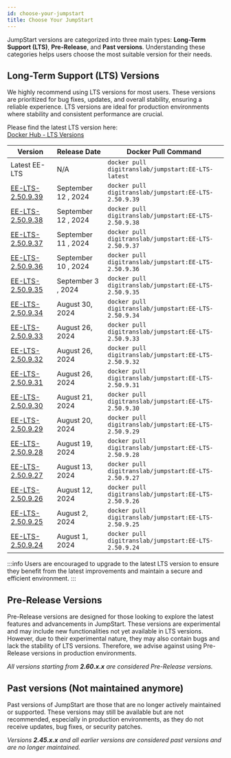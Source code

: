 ```yaml
---
id: choose-your-jumpstart
title: Choose Your JumpStart
---
```


JumpStart versions are categorized into three main types: **Long-Term Support (LTS)**,  **Pre-Release**, and **Past versions**. Understanding these categories helps users choose the most suitable version for their needs.

## Long-Term Support (LTS) Versions

We highly recommend using LTS versions for most users. These versions are prioritized for bug fixes, updates, and overall stability, ensuring a reliable experience. LTS versions are ideal for production environments where stability and consistent performance are crucial.

Please find the latest LTS version here: <br/>
[Docker Hub - LTS Versions](https://hub.docker.com/r/digitranslab/jumpstart/tags?page_size=&ordering=&name=EE-LTS) 

| Version | Release Date | Docker Pull Command |
|---------|--------------|----------------------|
| Latest EE-LTS | N/A | `docker pull digitranslab/jumpstart:EE-LTS-latest` |
| [EE-LTS-2.50.9.39](https://hub.docker.com/layers/digitranslab/jumpstart/EE-LTS-2.50.9.39/images/sha256-6f1b7a00432e0e29a05adb375d3ddd9da877d6eb53d489be14ca0061953bbb57?context=explore) | September 12 , 2024 | `docker pull digitranslab/jumpstart:EE-LTS-2.50.9.39` |
| [EE-LTS-2.50.9.38](https://hub.docker.com/layers/digitranslab/jumpstart/EE-LTS-2.50.9.38/images/sha256-1974afb5f8483f4bfb7bf7575d7d8b4f0f7747dd7c88139cbf559c3ce8b1fdbd?context=explore) | September 12 , 2024 | `docker pull digitranslab/jumpstart:EE-LTS-2.50.9.38` |
| [EE-LTS-2.50.9.37](https://hub.docker.com/layers/digitranslab/jumpstart/EE-LTS-2.50.9.37/images/sha256-b1a13a5424bf14af77bb455f39e07d2a774303bcf4286aa7bd6d0a78c1a58e59?context=explore) | September 11 , 2024 | `docker pull digitranslab/jumpstart:EE-LTS-2.50.9.37` |
| [EE-LTS-2.50.9.36](https://hub.docker.com/layers/digitranslab/jumpstart/EE-LTS-2.50.9.36/images/sha256-969ae46a17c5873882641b7e23b02e087874194d9546e0a55d21d49044becd9e?context=explore) | September 10 , 2024 | `docker pull digitranslab/jumpstart:EE-LTS-2.50.9.36` |
| [EE-LTS-2.50.9.35](https://hub.docker.com/layers/digitranslab/jumpstart/EE-LTS-2.50.9.35/images/sha256-8a1b0014d470aff108ad75fd6982e01696740f2154a3bb49f08671b93d55485b?context=explore) | September 3 , 2024 | `docker pull digitranslab/jumpstart:EE-LTS-2.50.9.35` |
| [EE-LTS-2.50.9.34](https://hub.docker.com/layers/digitranslab/jumpstart/EE-LTS-2.50.9.34/images/sha256-95af52997ec5b42fd5435bfef2f8996d0acc8234ae0541e155705ea4c689b272?context=explore) | August 30, 2024 | `docker pull digitranslab/jumpstart:EE-LTS-2.50.9.34` |
| [EE-LTS-2.50.9.33](https://hub.docker.com/layers/digitranslab/jumpstart/EE-LTS-2.50.9.33/images/sha256-e231b959a7e5e1455235d344ceffeaa34b482d925d9676e5169f58e966c59fbb?context=explore) | August 26, 2024 | `docker pull digitranslab/jumpstart:EE-LTS-2.50.9.33` |
| [EE-LTS-2.50.9.32](https://hub.docker.com/layers/digitranslab/jumpstart/EE-LTS-2.50.9.32/images/sha256-e231b959a7e5e1455235d344ceffeaa34b482d925d9676e5169f58e966c59fbb?context=explore) | August 26, 2024 | `docker pull digitranslab/jumpstart:EE-LTS-2.50.9.32` |
| [EE-LTS-2.50.9.31](https://hub.docker.com/layers/digitranslab/jumpstart/EE-LTS-2.50.9.31/images/sha256-9610b8a125ea622a4b07c17657c44e04e1b582df8a18c228bab3a876cdc49407?context=explore) | August 26, 2024 | `docker pull digitranslab/jumpstart:EE-LTS-2.50.9.31` |
| [EE-LTS-2.50.9.30](https://hub.docker.com/layers/digitranslab/jumpstart/EE-LTS-2.50.9.30/images/sha256-a7b0967aca4c4d29e423a78e91a7084073e2750d0a67fa2a8926d0da5eaf4ad4?context=explore) | August 21, 2024 | `docker pull digitranslab/jumpstart:EE-LTS-2.50.9.30` |
| [EE-LTS-2.50.9.29](https://hub.docker.com/layers/digitranslab/jumpstart/EE-LTS-2.50.9.29/images/sha256-ecea7ddae821fa8828dc49ad52d4c03efbc1df8d6485122ebde2d51aacb88d3e?context=explore) | August 20, 2024 | `docker pull digitranslab/jumpstart:EE-LTS-2.50.9.29` |
| [EE-LTS-2.50.9.28](https://hub.docker.com/layers/digitranslab/jumpstart/EE-LTS-2.50.9.28/images/sha256-f33982c51a59b126aea9da9eef2cace0cd074411583ea896edc3f6db5b578a6b?context=explore) | August 19, 2024 | `docker pull digitranslab/jumpstart:EE-LTS-2.50.9.28` |
| [EE-LTS-2.50.9.27](https://hub.docker.com/layers/digitranslab/jumpstart/EE-LTS-2.50.9.27/images/sha256-ae4810ddd12b2e397a07085e2ea62e98c4ea16c139d2673e4ab890d19b40f868?context=explore) | August 13, 2024 | `docker pull digitranslab/jumpstart:EE-LTS-2.50.9.27` |
| [EE-LTS-2.50.9.26](https://hub.docker.com/layers/digitranslab/jumpstart/EE-LTS-2.50.9.26/images/sha256-8e17e23f2d61b463aaf0f87e5e90fa4580faf3fa6e790afcff64ef399454f85f?context=explore) | August 12, 2024 | `docker pull digitranslab/jumpstart:EE-LTS-2.50.9.26` |
| [EE-LTS-2.50.9.25](https://hub.docker.com/layers/digitranslab/jumpstart/EE-LTS-2.50.9.25/images/sha256-fdf2858e364c238abd49418321a34676449383733ca3c6fb79ae4714e113a064?context=explore) | August 2, 2024 | `docker pull digitranslab/jumpstart:EE-LTS-2.50.9.25` |
| [EE-LTS-2.50.9.24](https://hub.docker.com/layers/digitranslab/jumpstart/EE-LTS-2.50.9.24/images/sha256-a51522503c4b31eb5cd27bd105fe8693f371f17fcf6bf9c86c3fff3d6d9faf4f?context=explore) | August 1, 2024 | `docker pull digitranslab/jumpstart:EE-LTS-2.50.9.24` |

:::info
Users are encouraged to upgrade to the latest LTS version to ensure they benefit from the latest improvements and maintain a secure and efficient environment. 
:::

## Pre-Release Versions

Pre-Release versions are designed for those looking to explore the latest features and advancements in JumpStart. These versions are experimental and may include new functionalities not yet available in LTS versions. However, due to their experimental nature, they may also contain bugs and lack the stability of LTS versions. Therefore, we advise against using Pre-Release versions in production environments.

*All versions starting from **2.60.x.x** are considered Pre-Release versions.*

## Past versions (Not maintained anymore)

Past versions of JumpStart are those that are no longer actively maintained or supported. These versions may still be available but are not recommended, especially in production environments, as they do not receive updates, bug fixes, or security patches. 

*Versions **2.45.x.x** and all earlier versions are considered past versions and are no longer maintained.*